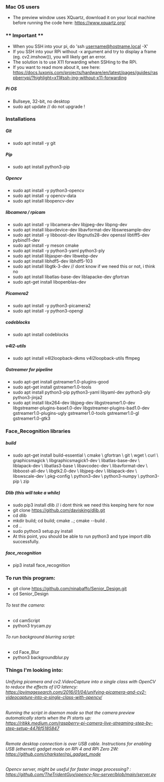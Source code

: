 ### Mac OS users
- The preview window uses XQuartz, download it on your local machine before running the code here: https://www.xquartz.org/

### ** Important **
- When you SSH into your pi, do 'ssh username@hostname.local -X' 
- If you SSH into your RPi without -x argument and try to display a frame (eg. cv2.imshow()), you will likely get an error. 
- The solution is to use X11 forwarding when SSHing to the RPi.
- If you want to read more about it, see here: https://docs.luxonis.com/projects/hardware/en/latest/pages/guides/raspberrypi/?highlight=x11#ssh-ing-without-x11-forwarding

##### Pi OS
- Bullseye, 32-bit, no desktop
- sudo apt update                    // do not upgrade !

### Installations 
##### Git
- sudo apt install -y git

##### Pip
- sudo apt install python3-pip

##### Opencv
- sudo apt install -y python3-opencv
- sudo apt install -y opencv-data
- sudo apt install libopencv-dev

##### libcamera / rpicam
- sudo apt install -y libcamera-dev libjpeg-dev libpng-dev
- sudo apt install libavdevice-dev libavformat-dev libswresample-dev
- sudo apt install -y libboost-dev libgnutls28-dev openssl libtiff5-dev pybind11-dev
- sudo apt install -y meson cmake
- sudo apt install -y python3-yaml python3-ply
- sudo apt install libjasper-dev libwebp-dev
- sudo apt install libhdf5-dev libhdf5-103
- sudo apt install libgtk-3-dev       // dont know if we need this or not, i think no
- sudo apt install libatlas-base-dev liblapacke-dev gfortran
- sudo apt-get install libopenblas-dev

##### Picamera2 
- sudo apt install -y python3-picamera2
- sudo apt install -y python3-opengl

##### codeblocks 
- sudo apt install codeblocks

#####  v4l2-utils 
- sudo apt install v4l2loopback-dkms v4l2loopback-utils ffmpeg

##### Gstreamer for pipeline
- sudo apt-get install gstreamer1.0-plugins-good
- sudo apt-get install gstreamer1.0-tools
- sudo apt install python3-pip python3-yaml libyaml-dev python3-ply python3-jinja2
- sudo apt install libx264-dev libjpeg-dev libgstreamer1.0-dev libgstreamer-plugins-base1.0-dev libgstreamer-plugins-bad1.0-dev gstreamer1.0-plugins-ugly gstreamer1.0-tools gstreamer1.0-gl gstreamer1.0-gtk3

### Face_Recognition libraries 
##### build
- sudo apt-get install build-essential \ cmake \ gfortran \ git \ wget \ curl \ graphicsmagick \ libgraphicsmagick1-dev \ libatlas-base-dev \ liblapack-dev \ libatlas3-base \ libavcodec-dev \ libavformat-dev \ libboost-all-dev \ libgtk2.0-dev \ libjpeg-dev \ liblapack-dev \ libswscale-dev \ pkg-config \ python3-dev \ python3-numpy \ python3-pip \ zip

##### Dlib (this will take a while)
- sudo pip3 install dlib       // i dont think we need this keeping here for now
- git clone https://github.com/davisking/dlib.git
- cd dlib
- mkdir build; cd build; cmake ..; cmake --build .
- cd ..
- sudo python3 setup.py install
- At this point, you should be able to run python3 and type import dlib successfully.

##### face_recognition
- pip3 install face_recognition

### To run this program: 
- git clone https://github.com/ninabaffo/Senior_Design.git
- cd Senior_Design
###### To test the camera:
- cd camScript
- python3 trycam.py
###### To run background blurring script:
- cd Face_Blur
- python3 backgroundblur.py



### Things I'm looking into:
###### Unifying picamera and cv2.VideoCapture into a single class with OpenCV to reduce the effects of I/O latency: https://pyimagesearch.com/2016/01/04/unifying-picamera-and-cv2-videocapture-into-a-single-class-with-opencv/

###### Running the script in daemon mode so that the camera preview automatically starts when the Pi starts up: https://ritikk.medium.com/raspberry-pi-camera-live-streaming-step-by-step-setup-4476f5185847

###### Remote desktop connection is over USB cable. Instructions for enabling USB (ethernet) gadget mode on RPi 4 and RPi Zero 2W: https://github.com/charkster/rpi_gadget_mode

###### Opencv server, might be useful for faster image processing? : https://github.com/TheTridentGuy/opencv-fpv-server/blob/main/server.py

